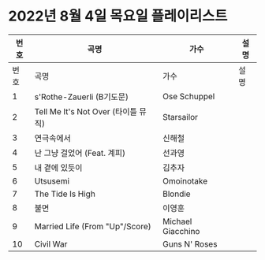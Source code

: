 # 2022년 8월 4일 목요일 플레이리스트

| 번호 | 곡명 | 가수 | 설명 |
|------|------|------|------|
| 번호 | 곡명 | 가수 | 설명 |
| 1 | s'Rothe-Zauerli (B기도문) | Ose Schuppel |  |
| 2 | Tell Me It's Not Over (타이틀 뮤직) | Starsailor |  |
| 3 | 연극속에서 | 신해철 |  |
| 4 | 난 그냥 걸었어 (Feat. 계피) | 선과영 |  |
| 5 | 내 곁에 있듯이 | 김추자 |  |
| 6 | Utsusemi | Omoinotake |  |
| 7 | The Tide Is High | Blondie |  |
| 8 | 불면 | 이영훈 |  |
| 9 | Married Life (From "Up"/Score) | Michael Giacchino |  |
| 10 | Civil War | Guns N' Roses |  |
